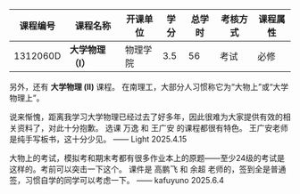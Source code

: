 
| 课程编号 | 课程名称          | 开课单位 | 学分 | 总学时 | 考核方式 | 课程属性 |
| -------- | ----------------- | -------- | ---- | ------ | -------- | -------- |
| 1312060D | **大学物理（I）** | 物理学院 | 3.5  | 56     | 考试     | 必修     |

另外，还有 **大学物理 (Ⅱ)** 课程。
在南理工，大部分人习惯称它为“大物上”或“大学物理上”。

说来惭愧，距离我学习大学物理已经过去了好多年，因此很难为大家提供有效的相关资料了，对此十分抱歉。
选课
 万逸 和 王广安 的课程都很有特色。
王广安老师是纯手写板书，这十分少见。
—— Light 2025.4.15 

大物上的考试，模拟考和期末考都有很多作业本上的原题——至少24级的考试是这样的。考前可以突击一下这个。
课件是 高鹏飞 和 余超 老师的，签到全是普通签，习惯自学的同学可以考虑一下。
—— kafuyuno 2025.6.4